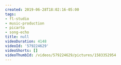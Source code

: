 ```yaml
---
created: 2019-06-28T18:02:16-05:00
tags:
- fl-studio
- music-production
- picarto
- song-echo
title: null
videoDuration: 4148
videoId: '579224629'
videoShorts: []
videoThumbId: /videos/579224629/pictures/1583352954
---
```

